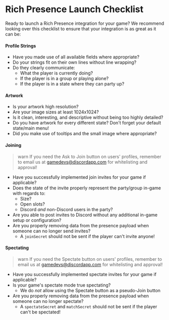 # Rich Presence Launch Checklist

Ready to launch a Rich Presence integration for your game? We recommend looking over this checklist to ensure that your integration is as great as it can be:

#### Profile Strings

- Have you made use of all available fields where appropriate?
- Do your strings fit on their own lines without line wrapping?
- Do they clearly communicate:
  - What the player is currently doing?
  - If the player is in a group or playing alone?
  - If the player is in a state where they can party up?

#### Artwork

- Is your artwork high resolution?
- Are your image sizes at least 1024x1024?
- Is it clean, interesting, and descriptive without being too highly detailed?
- Do you have artwork for every different state? Don't forget your default state/main menu!
- Did you make use of tooltips and the small image where appropriate?

#### Joining

>warn
>If you need the Ask to Join button on users' profiles, remember to email us at [gamedevs@discordapp.com](mailto:gamedevs@discordapp.com) for whitelisting and approval!

- Have you successfully implemented join invites for your game if applicable?
- Does the state of the invite properly represent the party/group in-game with regards to:
  - Size?
  - Open slots?
  - Discord _and_ non-Discord users in the party?
- Are you able to post invites to Discord without any additional in-game setup or configuration?
- Are you properly removing data from the presence payload when someone can no longer send invites?
  - A `joinSecret` should not be sent if the player can't invite anyone!

#### Spectating

>warn
>If you need the Spectate button on users' profiles, remember to email us at [gamedevs@discordapp.com](mailto:gamedevs@discordapp.com) for whitelisting and approval!

- Have you successfully implemented spectate invites for your game if applicable?
- Is your game's spectate mode true spectating?
  - We do _not_ allow using the Spectate button as a pseudo-Join button
- Are you properly removing data from the presence payload when someone can no longer spectate?
  - A `spectateSecret` and `matchSecret` should not be sent if the player can't be spectated!

